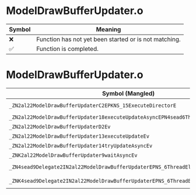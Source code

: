 # ModelDrawBufferUpdater.o
| Symbol | Meaning 
| ------------- | ------------- 
| :x: | Function has not yet been started or is not matching. 
| :white_check_mark: | Function is completed. 


# ModelDrawBufferUpdater.o
| Symbol (Mangled) | Symbol (Demangled) | Decompiled? |
| ------------- |  ------------- | ------------- |
| `_ZN2al22ModelDrawBufferUpdaterC2EPKNS_15ExecuteDirectorE` | `al::ModelDrawBufferUpdater::ModelDrawBufferUpdater(al::ExecuteDirector const*)` | :x: |
| `_ZN2al22ModelDrawBufferUpdater18executeUpdateAsyncEPN4sead6ThreadEl` | `al::ModelDrawBufferUpdater::executeUpdateAsync(sead::Thread *,long)` | :x: |
| `_ZN2al22ModelDrawBufferUpdaterD2Ev` | `al::ModelDrawBufferUpdater::~ModelDrawBufferUpdater()` | :x: |
| `_ZN2al22ModelDrawBufferUpdater13executeUpdateEv` | `al::ModelDrawBufferUpdater::executeUpdate(void)` | :x: |
| `_ZN2al22ModelDrawBufferUpdater14tryUpdateAsyncEv` | `al::ModelDrawBufferUpdater::tryUpdateAsync(void)` | :x: |
| `_ZNK2al22ModelDrawBufferUpdater9waitAsyncEv` | `al::ModelDrawBufferUpdater::waitAsync(void)const` | :x: |
| `_ZN4sead9Delegate2IN2al22ModelDrawBufferUpdaterEPNS_6ThreadElE6invokeES4_l` | `sead::Delegate2<al::ModelDrawBufferUpdater,sead::Thread *,long>::invoke(sead::Thread *,long)` | :x: |
| `_ZNK4sead9Delegate2IN2al22ModelDrawBufferUpdaterEPNS_6ThreadElE5cloneEPNS_4HeapE` | `sead::Delegate2<al::ModelDrawBufferUpdater,sead::Thread *,long>::clone(sead::Heap *)const` | :x: |
